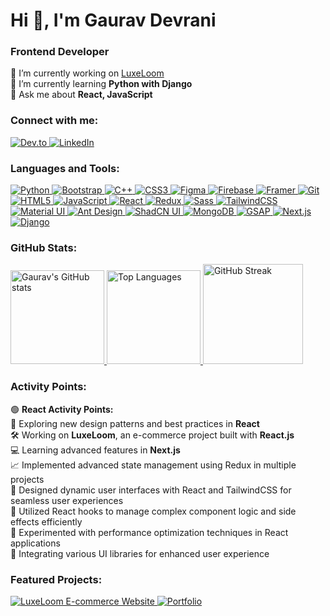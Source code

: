 <h1 align="left">Hi 👋, I'm Gaurav Devrani</h1>
<h3 align="left">Frontend Developer</h3>

<p align="left">
  🔭 I’m currently working on <a href="https://luxe-loom.vercel.app/" target="_blank">LuxeLoom</a><br>
  🌱 I’m currently learning <strong>Python with Django</strong><br>
  💬 Ask me about <strong>React, JavaScript</strong>
</p>

<h3 align="left">Connect with me:</h3>
<p align="left">
  <a href="https://dev.to/gaurav_8" target="_blank">
    <img src="https://img.shields.io/badge/Dev.to-0A0A0A?style=for-the-badge&logo=devdotto&logoColor=white" alt="Dev.to"/>
  </a>
  <a href="https://linkedin.com/in/gauravdevrani" target="_blank">
    <img src="https://img.shields.io/badge/LinkedIn-0A66C2?style=for-the-badge&logo=linkedin&logoColor=white" alt="LinkedIn"/>
  </a>
</p>

<h3 align="left">Languages and Tools:</h3>
<p align="left">
  <a href="https://www.python.org/" target="_blank" rel="noreferrer">
    <img src="https://img.shields.io/badge/Python-3776AB?style=for-the-badge&logo=python&logoColor=white" alt="Python"/>
  </a>
  <a href="https://getbootstrap.com" target="_blank" rel="noreferrer">
    <img src="https://img.shields.io/badge/Bootstrap-563D7C?style=for-the-badge&logo=bootstrap&logoColor=white" alt="Bootstrap"/>
  </a>
  <a href="https://www.w3schools.com/cpp/" target="_blank" rel="noreferrer">
    <img src="https://img.shields.io/badge/C++-00599C?style=for-the-badge&logo=cplusplus&logoColor=white" alt="C++"/>
  </a>
  <a href="https://www.w3schools.com/css/" target="_blank" rel="noreferrer">
    <img src="https://img.shields.io/badge/CSS3-1572B6?style=for-the-badge&logo=css3&logoColor=white" alt="CSS3"/>
  </a>
  <a href="https://www.figma.com/" target="_blank" rel="noreferrer">
    <img src="https://img.shields.io/badge/Figma-F24E1E?style=for-the-badge&logo=figma&logoColor=white" alt="Figma"/>
  </a>
  <a href="https://firebase.google.com/" target="_blank" rel="noreferrer">
    <img src="https://img.shields.io/badge/Firebase-FFCA28?style=for-the-badge&logo=firebase&logoColor=black" alt="Firebase"/>
  </a>
  <a href="https://www.framer.com/" target="_blank" rel="noreferrer">
    <img src="https://img.shields.io/badge/Framer-0055FF?style=for-the-badge&logo=framer&logoColor=white" alt="Framer"/>
  </a>
  <a href="https://git-scm.com/" target="_blank" rel="noreferrer">
    <img src="https://img.shields.io/badge/Git-F05032?style=for-the-badge&logo=git&logoColor=white" alt="Git"/>
  </a>
  <a href="https://www.w3.org/html/" target="_blank" rel="noreferrer">
    <img src="https://img.shields.io/badge/HTML5-E34F26?style=for-the-badge&logo=html5&logoColor=white" alt="HTML5"/>
  </a>
  <a href="https://developer.mozilla.org/en-US/docs/Web/JavaScript" target="_blank" rel="noreferrer">
    <img src="https://img.shields.io/badge/JavaScript-F7DF1E?style=for-the-badge&logo=javascript&logoColor=black" alt="JavaScript"/>
  </a>
  <a href="https://reactjs.org/" target="_blank" rel="noreferrer">
    <img src="https://img.shields.io/badge/React-61DAFB?style=for-the-badge&logo=react&logoColor=black" alt="React"/>
  </a>
  <a href="https://redux.js.org" target="_blank" rel="noreferrer">
    <img src="https://img.shields.io/badge/Redux-764ABC?style=for-the-badge&logo=redux&logoColor=white" alt="Redux"/>
  </a>
  <a href="https://sass-lang.com" target="_blank" rel="noreferrer">
    <img src="https://img.shields.io/badge/Sass-CC6699?style=for-the-badge&logo=sass&logoColor=white" alt="Sass"/>
  </a>
  <a href="https://tailwindcss.com/" target="_blank" rel="noreferrer">
    <img src="https://img.shields.io/badge/TailwindCSS-06B6D4?style=for-the-badge&logo=tailwindcss&logoColor=white" alt="TailwindCSS"/>
  </a>
  <a href="https://mui.com/" target="_blank" rel="noreferrer">
    <img src="https://img.shields.io/badge/Material_UI-0081CB?style=for-the-badge&logo=mui&logoColor=white" alt="Material UI"/>
  </a>
  <a href="https://ant.design/" target="_blank" rel="noreferrer">
    <img src="https://img.shields.io/badge/Ant_Design-0170FE?style=for-the-badge&logo=antdesign&logoColor=white" alt="Ant Design"/>
  </a>
  <a href="https://shadcn.dev/" target="_blank" rel="noreferrer">
    <img src="https://img.shields.io/badge/ShadCN_UI-1E3A8A?style=for-the-badge&logo=shadcn&logoColor=white" alt="ShadCN UI"/>
  </a>
  <a href="https://mongodb.com/" target="_blank" rel="noreferrer">
    <img src="https://img.shields.io/badge/MongoDB-47A248?style=for-the-badge&logo=mongodb&logoColor=white" alt="MongoDB"/>
  </a>
  <a href="https://greensock.com/gsap/" target="_blank" rel="noreferrer">
    <img src="https://img.shields.io/badge/GSAP-88CE02?style=for-the-badge&logo=greensock&logoColor=white" alt="GSAP"/>
  </a>
  <a href="https://nextjs.org/" target="_blank" rel="noreferrer">
    <img src="https://img.shields.io/badge/Next.js-000000?style=for-the-badge&logo=nextdotjs&logoColor=white" alt="Next.js"/>
  </a>
  <a href="https://www.djangoproject.com/" target="_blank" rel="noreferrer">
    <img src="https://img.shields.io/badge/Django-092E20?style=for-the-badge&logo=django&logoColor=white" alt="Django"/>
  </a>
</p>

<h3 align="left">GitHub Stats:</h3>
<p align="left">
  <a href="https://github.com/gauravdevrani8/github-readme-stats">
    <img height="150" src="https://github-readme-stats.vercel.app/api?username=gauravdevrani8&show_icons=true&bg_color=00000000" alt="Gaurav's GitHub stats" />
  </a>
  <a href="https://github.com/gauravdevrani8">
    <img height="150" src="https://github-readme-stats.vercel.app/api/top-langs/?username=gauravdevrani8&layout=compact&langs_count=8&card_width=300&bg_color=00000000" alt="Top Languages" />
  </a>
  <a href="https://github-readme-streak-stats.herokuapp.com/?user=gauravdevrani8&theme=transparent">
    <img height="160" src="https://github-readme-streak-stats.herokuapp.com/?user=gauravdevrani8&theme=transparent" alt="GitHub Streak" />
  </a>
</p>
<h3 align="left">Activity Points:</h3>
<p align="left">
  🟢 <strong>React Activity Points:</strong>
  <br> 📘 Exploring new design patterns and best practices in <strong>React</strong>
  <br> 🛠️ Working on <strong>LuxeLoom</strong>, an e-commerce project built with <strong>React.js</strong>
  <br> 💻 Learning advanced features in <strong>Next.js</strong>
  <br> 📈 Implemented advanced state management using Redux in multiple projects
  <br> 🎨 Designed dynamic user interfaces with React and TailwindCSS for seamless user experiences
  <br> 🔄 Utilized React hooks to manage complex component logic and side effects efficiently
  <br> 🧪 Experimented with performance optimization techniques in React applications
  <br> 🧩 Integrating various UI libraries for enhanced user experience
</p>

<h3 align="left">Featured Projects:</h3>
<p align="left">
  <a href="https://github.com/gauravdevrani8/LuxeLoom-e-commerce-website">
    <img src="https://github-readme-stats.vercel.app/api/pin/?username=gauravdevrani8&repo=LuxeLoom-e-commerce-website&bg_color=00000000" alt="LuxeLoom E-commerce Website" />
  </a>
  <a href="https://github.com/gauravdevrani8/Portfolio">
    <img src="https://github-readme-stats.vercel.app/api/pin/?username=gauravdevrani8&repo=Portfolio&bg_color=00000000" alt="Portfolio" />
  </a>
</p>
